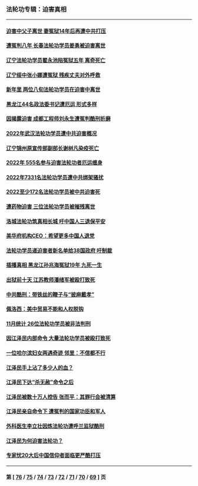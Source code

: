 ### 法轮功专辑：迫害真相
---
#### [迫害中父子离世 妻冤狱14年后再遭中共打压](../../pages/nf4379/n13920995.md?02050430) 
#### [遭冤判八年 长春法轮功学员姜勇被迫害离世](../../pages/nf4379/n13919478.md?02050430) 
#### [辽宁法轮功学员翟永池陷冤狱五年 离奇死亡](../../pages/nf4379/n13916049.md?02050430) 
#### [辽宁绥中张小娜遭冤狱 残疾丈夫对外呼救](../../pages/nf4379/n13915683.md?02050430) 
#### [新年里 两位八旬法轮功学员在迫害中离世](../../pages/nf4379/n13915319.md?02050430) 
#### [黑龙江44名政法委书记遭厄运 形式多样](../../pages/nf4379/n13909467.md?02050430) 
#### [因揭露迫害 成都工程师刘永生遭冤判酷刑折磨](../../pages/nf4379/n13907678.md?02050430) 
#### [2022年武汉法轮功学员遭中共迫害概况](../../pages/nf4379/n13906471.md?02050430) 
#### [辽宁锦州原宣传部副部长谢树凡染疫死亡](../../pages/nf4379/n13904044.md?02050430) 
#### [2022年 555名参与迫害法轮功者厄运缠身](../../pages/nf4379/n13903134.md?02050430) 
#### [2022年7331名法轮功学员遭中共绑架骚扰](../../pages/nf4379/n13901725.md?02050430) 
#### [2022至少172名法轮功学员被中共迫害死](../../pages/nf4379/n13900831.md?02050430) 
#### [遭药物迫害 三位法轮功学员被摧残离世](../../pages/nf4379/n13893822.md?02050430) 
#### [洛城法轮功筑真相长城 吁中国人三退保平安](../../pages/nf4379/n13892471.md?02050430) 
#### [美华府机构CEO：希望更多中国人退党](../../pages/nf4379/n13890897.md?02050430) 
#### [法轮功学员递迫害者新名单给38国政府 吁制裁](../../pages/nf4379/n13891149.md?02050430) 
#### [插播真相 黑龙江孙兆海冤狱19年 九死一生](../../pages/nf4379/n13889193.md?02050430) 
#### [出狱前十天 江苏教师潘绪军被殴打致死](../../pages/nf4379/n13888230.md?02050430) 
#### [中共酷刑：带铁丝的鞭子与“披麻戴孝”](../../pages/nf4379/n13887863.md?02050430) 
#### [佩洛西：美中贸易不能和人权脱钩](../../pages/nf4379/n13884884.md?02050430) 
#### [11月统计 26位法轮功学员被非法判刑](../../pages/nf4379/n13884724.md?02050430) 
#### [因江泽民内部命令 大量法轮功学员被殴打致死](../../pages/nf4379/n13877409.md?02050430) 
#### [一位哈尔滨妇女两遇奇迹 邻里：不信都不行](../../pages/nf4379/n13878017.md?02050430) 
#### [江泽民手上沾了多少人的血？](../../pages/nf4379/n13880318.md?02050430) 
#### [江泽民下达“杀无赦”命令之后](../../pages/nf4379/n13878084.md?02050430) 
#### [江泽民被数十万人控告 张而平：其罪行会被清算](../../pages/nf4379/n13878074.md?02050430) 
#### [江泽民亲自命令下 遭冤判的国家功臣和军人](../../pages/nf4379/n13876685.md?02050430) 
#### [外科医生李立壮因炼法轮功遭呼兰监狱酷刑](../../pages/nf4379/n13875403.md?02050430) 
#### [江泽民为何迫害法轮功？](../../pages/nf4379/n13876324.md?02050430) 
#### [专家忧20大后中国信仰者面临更严酷打压](../../pages/nf4379/n13874993.md?02050430) 

---
#### 第 [ [76](./76.md?02050430) / [75](./75.md?02050430) / [74](./74.md?02050430) / [73](./73.md?02050430) / [72](./72.md?02050430) / [71](./71.md?02050430) / [70](./70.md?02050430) / [69](./69.md?02050430) ] 页

